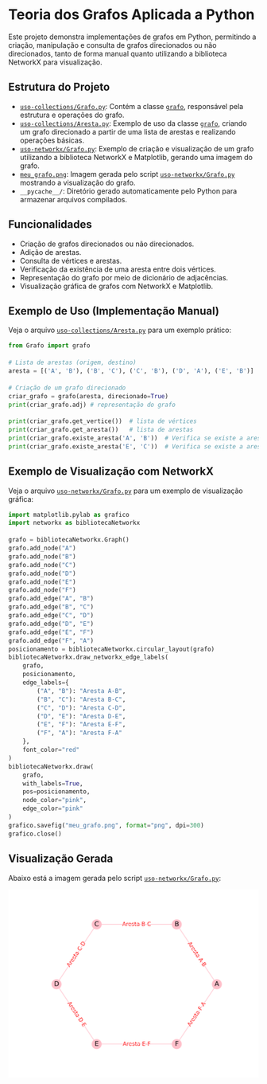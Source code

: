 # Teoria dos Grafos Aplicada a Python

Este projeto demonstra implementações de grafos em Python, permitindo a criação, manipulação e consulta de grafos direcionados ou não direcionados, tanto de forma manual quanto utilizando a biblioteca NetworkX para visualização.

## Estrutura do Projeto

- [`uso-collections/Grafo.py`](uso-collections/Grafo.py): Contém a classe [`grafo`](uso-collections/Grafo.py), responsável pela estrutura e operações do grafo.
- [`uso-collections/Aresta.py`](uso-collections/Aresta.py): Exemplo de uso da classe [`grafo`](uso-collections/Grafo.py), criando um grafo direcionado a partir de uma lista de arestas e realizando operações básicas.
- [`uso-networkx/Grafo.py`](uso-networkx/Grafo.py): Exemplo de criação e visualização de um grafo utilizando a biblioteca NetworkX e Matplotlib, gerando uma imagem do grafo.
- [`meu_grafo.png`](meu_grafo.png): Imagem gerada pelo script [`uso-networkx/Grafo.py`](uso-networkx/Grafo.py) mostrando a visualização do grafo.
- `__pycache__/`: Diretório gerado automaticamente pelo Python para armazenar arquivos compilados.

## Funcionalidades

- Criação de grafos direcionados ou não direcionados.
- Adição de arestas.
- Consulta de vértices e arestas.
- Verificação da existência de uma aresta entre dois vértices.
- Representação do grafo por meio de dicionário de adjacências.
- Visualização gráfica de grafos com NetworkX e Matplotlib.

## Exemplo de Uso (Implementação Manual)

Veja o arquivo [`uso-collections/Aresta.py`](uso-collections/Aresta.py) para um exemplo prático:

```python
from Grafo import grafo

# Lista de arestas (origem, destino)
aresta = [('A', 'B'), ('B', 'C'), ('C', 'B'), ('D', 'A'), ('E', 'B')]

# Criação de um grafo direcionado
criar_grafo = grafo(aresta, direcionado=True)
print(criar_grafo.adj) # representação do grafo

print(criar_grafo.get_vertice())  # lista de vértices
print(criar_grafo.get_aresta())   # lista de arestas
print(criar_grafo.existe_aresta('A', 'B'))  # Verifica se existe a aresta de A para B
print(criar_grafo.existe_aresta('E', 'C'))  # Verifica se existe a aresta de E para C
```

## Exemplo de Visualização com NetworkX

Veja o arquivo [`uso-networkx/Grafo.py`](uso-networkx/Grafo.py) para um exemplo de visualização gráfica:

```python
import matplotlib.pylab as grafico
import networkx as bibliotecaNetworkx

grafo = bibliotecaNetworkx.Graph()
grafo.add_node("A")
grafo.add_node("B")
grafo.add_node("C")
grafo.add_node("D")
grafo.add_node("E")
grafo.add_node("F")
grafo.add_edge("A", "B")
grafo.add_edge("B", "C")
grafo.add_edge("C", "D")
grafo.add_edge("D", "E")
grafo.add_edge("E", "F")
grafo.add_edge("F", "A")
posicionamento = bibliotecaNetworkx.circular_layout(grafo)
bibliotecaNetworkx.draw_networkx_edge_labels(
    grafo,
    posicionamento,
    edge_labels={
        ("A", "B"): "Aresta A-B",
        ("B", "C"): "Aresta B-C",
        ("C", "D"): "Aresta C-D",
        ("D", "E"): "Aresta D-E",
        ("E", "F"): "Aresta E-F",
        ("F", "A"): "Aresta F-A"
    },
    font_color="red"
)
bibliotecaNetworkx.draw(
    grafo,
    with_labels=True,
    pos=posicionamento,
    node_color="pink",
    edge_color="pink"
)
grafico.savefig("meu_grafo.png", format="png", dpi=300)
grafico.close()
```

## Visualização Gerada

Abaixo está a imagem gerada pelo script [`uso-networkx/Grafo.py`](uso-networkx/Grafo.py):

![Visualização do Grafo](meu_grafo.png)